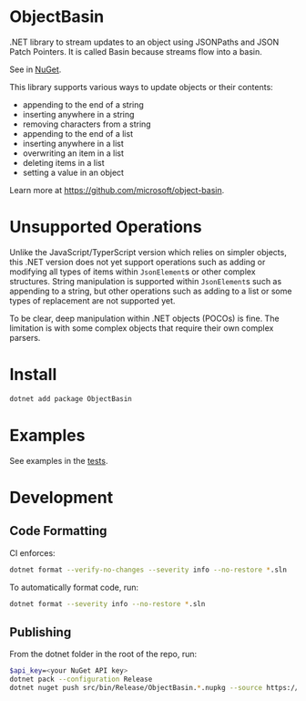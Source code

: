 # ObjectBasin
.NET library to stream updates to an object using JSONPaths and JSON Patch Pointers.
It is called Basin because streams flow into a basin.

See in [NuGet](https://www.nuget.org/packages/ObjectBasin).

This library supports various ways to update objects or their contents:
* appending to the end of a string
* inserting anywhere in a string
* removing characters from a string
* appending to the end of a list
* inserting anywhere in a list
* overwriting an item in a list
* deleting items in a list
* setting a value in an object

Learn more at https://github.com/microsoft/object-basin.

# Unsupported Operations
Unlike the JavaScript/TyperScript version which relies on simpler objects, this .NET version does not yet support operations such as adding or modifying all types of items within `JsonElement`s or other complex structures.
String manipulation is supported within `JsonElement`s such as appending to a string,
but other operations such as adding to a list or some types of replacement are not supported yet.

To be clear, deep manipulation within .NET objects (POCOs) is fine.
The limitation is with some complex objects that require their own complex parsers.

# Install
```bash
dotnet add package ObjectBasin
```

# Examples
See examples in the [tests](tests/Tests/BasinTests.cs).

# Development
## Code Formatting
CI enforces:
```bash
dotnet format --verify-no-changes --severity info --no-restore *.sln
```

To automatically format code, run:
```bash
dotnet format --severity info --no-restore *.sln
```

## Publishing
From the dotnet folder in the root of the repo, run:
```bash
$api_key=<your NuGet API key>
dotnet pack --configuration Release
dotnet nuget push src/bin/Release/ObjectBasin.*.nupkg --source https://api.nuget.org/v3/index.json -k $api_key --skip-duplicate
```
